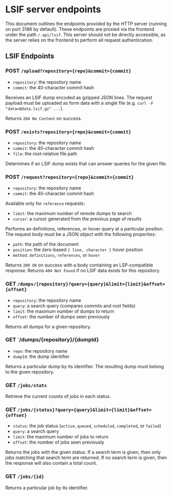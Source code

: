 # LSIF server endpoints

This document outlines the endpoints provided by the HTTP server (running on port 3186 by default). These endpoints are proxied via the frontend under the path `/.api/lsif`. This server should not be directly accessible, as the server relies on the frontend to perform all request authentication.

## LSIF Endpoints

### POST `/upload?repository={repo}&commit={commit}`

- `repository`: the repository name
- `commit`: the 40-character commit hash

Receives an LSIF dump encoded as gzipped JSON lines. The request payload must be uploaded as form data with a single file (e.g. `curl -F "data=@data.lsif.gz" ...`).

Returns `204 No Content` on success.

### POST `/exists?repository={repo}&commit={commit}`

- `repository`: the repository name
- `commit`: the 40-character commit hash
- `file`: the root-relative file path

Determines if an LSIF dump exists that can answer queries for the given file.

### POST `/request?repository={repo}&commit={commit}`

- `repository`: the repository name
- `commit`: the 40-character commit hash

Available only for `reference` requests:

- `limit`: the maximum number of remote dumps to search
- `cursor`: a cursor generated from the previous page of results

Performs an definitions, references, or hover query at a particular position. The request body must be a JSON object with the following properties:

- `path`: the path of the document
- `position`: the zero-based `{ line, character }` hover position
- `method`: `definitions`, `references`, or `hover`

Returns `200 OK` on success with a body containing an LSP-compatible response. Returns `404 Not Found` if no LSIF data exists for this repository.

### GET `/dumps/{repository}?query={query}&limit={limit}&offset={offset}`

- `repository`: the repository name
- `query`: a search query (compares commits and root fields)
- `limit`: the maximum number of dumps to return
- `offset`: the number of dumps seen previously

Returns all dumps for a given repository.

### GET `/dumps/{repository}/{dumpId}

- `repo`: the repository name
- `dumpId`: the dump identifier

Returns a particular dump by its identifier. The resulting dump must belong to the given repository.

### GET `/jobs/stats`

Retrieve the current counts of jobs in each status.

### GET `/jobs/{status}?query={query}&limit={limit}&offset={offset}`

- `status`: the job status (`active`, `queued`, `scheduled`, `completed`, or `failed`)
- `query`: a search query
- `limit`: the maximum number of jobs to return
- `offset`: the number of jobs seen previously

Returns the jobs with the given status. If a search term is given, then only jobs matching that search term are returned. If no search term is given, then the response will also contain a total count.

### GET `/jobs/{id}`

Returns a particular job by its identifier.
